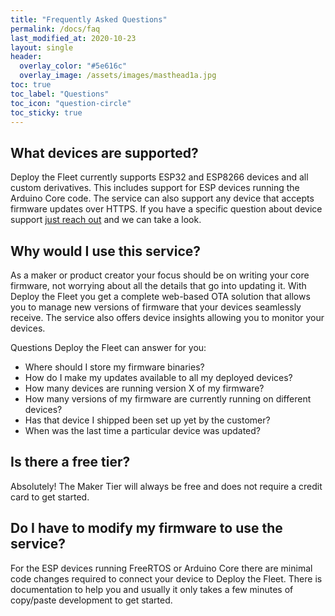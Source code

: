 ```yaml
---
title: "Frequently Asked Questions"
permalink: /docs/faq
last_modified_at: 2020-10-23
layout: single
header:
  overlay_color: "#5e616c"
  overlay_image: /assets/images/masthead1a.jpg
toc: true
toc_label: "Questions"
toc_icon: "question-circle"
toc_sticky: true
---
```



## What devices are supported?

Deploy the Fleet currently supports ESP32 and ESP8266 devices and all custom derivatives. This includes support for ESP devices running the Arduino Core code. The service can also support any device that accepts firmware updates over HTTPS. If you have a specific question about device support [just reach out](/contact) and we can take a look.

## Why would I use this service?

As a maker or product creator your focus should be on writing your core firmware, not worrying about all the details that go into updating it. With Deploy the Fleet you get a complete web-based OTA solution that allows you to manage new versions of firmware that your devices seamlessly receive. The service also offers device insights allowing you to monitor your devices.

Questions Deploy the Fleet can answer for you:

  - Where should I store my firmware binaries?
  - How do I make my updates available to all my deployed devices?
  - How many devices are running version X of my firmware?
  - How many versions of my firmware are currently running on different devices?
  - Has that device I shipped been set up yet by the customer?
  - When was the last time a particular device was updated?

## Is there a free tier?

Absolutely! The Maker Tier will always be free and does not require a credit card to get started.

## Do I have to modify my firmware to use the service?

For the ESP devices running FreeRTOS or Arduino Core there are minimal code changes required to connect your device to Deploy the Fleet. There is documentation to help you and usually it only takes a few minutes of copy/paste development to get started.
